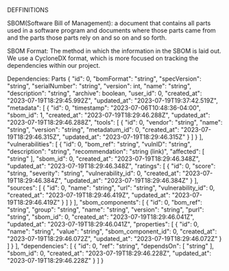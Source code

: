 DEFFINITIONS

SBOM(Software Bill of Management): a document that contains all parts used in a software program and documents where those parts came from and the parts those parts rely on and so on and so forth.

SBOM Format: The method in which the information in the SBOM is laid out. We use a CycloneDX format, which is more focused on tracking the dependencies within our project.

Dependencies: Parts 
{
    "id": 0,
    "bomFormat": "string",
    "specVersion": "string",
    "serialNumber": "string",
    "version": int,
    "name": "string",
    "description": "string",
    "archive": boolean,
    "user_id": 0,
    "created_at": "2023-07-19T18:29:45.992Z",
    "updated_at": "2023-07-19T19:37:42.519Z",
    "metadata": [
            {
                    "id": 0,
                    "timestamp": "2023-07-06T10:48:36-04:00",
                    "sbom_id": 1,
                    "created_at": "2023-07-19T18:29:46.288Z",
                    "updated_at": "2023-07-19T18:29:46.288Z",
                    "tools": [
                            {
                                    "id": 0,
                                    "vendor": "string",
                                    "name": "string",
                                    "version": "string",
                                    "metadatum_id": 0,
                                    "created_at": "2023-07-19T18:29:46.315Z",
                                    "updated_at": "2023-07-19T18:29:46.315Z"
                            }
                    ]
            }
    ],
    "vulnerabilities": [
            {
                    "id": 0,
                    "bom_ref": "string",
                    "vulnID": "string",
                    "description": "string",
                    "recommendation": "string (link)",
                    "affected": [
                            "string"
                    ],
                    "sbom_id": 0,
                    "created_at": "2023-07-19T18:29:46.348Z",
                    "updated_at": "2023-07-19T18:29:46.348Z",
                    "ratings": [
                            {
                                    "id": 0,
                                    "score": "string,
                                    "severity": "string",
                                    "vulnerability_id": 0,
                                    "created_at": "2023-07-19T18:29:46.384Z",
                                    "updated_at": "2023-07-19T18:29:46.384Z"
                            }
                    ],
                    "sources": [
                            {
                                    "id": 0,
                                    "name": "string",
                                    "url": "string",
                                    "vulnerability_id": 0,
                                    "created_at": "2023-07-19T18:29:46.419Z",
                                    "updated_at": "2023-07-19T18:29:46.419Z"
                            }
                    ]
            }
    ],
    "sbom_components": [
            {
                    "id": 0,
                    "bom_ref": "string",
                    "group": "string",
                    "name": "string",
                    "version": "string",
                    "purl": "string",
                    "sbom_id": 0,
                    "created_at": "2023-07-19T18:29:46.041Z",
                    "updated_at": "2023-07-19T18:29:46.041Z",
                    "properties": [
                            {
                                    "id": 0,
                                    "name": "string",
                                    "value": "string",
                                    "sbom_component_id": 0,
                                    "created_at": "2023-07-19T18:29:46.072Z",
                                    "updated_at": "2023-07-19T18:29:46.072Z"
                            }
                    ]
            }
    ],
    "dependencies": [
            {
                    "id": 0,
                    "ref": "string",
                    "dependsOn": [
                            "string"
                    ],
                    "sbom_id": 0,
                    "created_at": "2023-07-19T18:29:46.228Z",
                    "updated_at": "2023-07-19T18:29:46.228Z"
            }
    ]
}